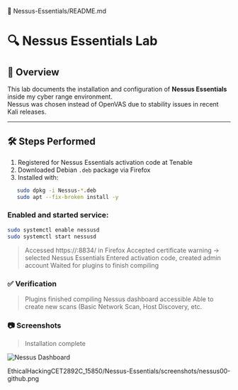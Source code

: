 📂 Nessus-Essentials/README.md
# 🔍 Nessus Essentials Lab

## 📌 Overview
This lab documents the installation and configuration of **Nessus Essentials** inside my cyber range environment.  
Nessus was chosen instead of OpenVAS due to stability issues in recent Kali releases.

---

## 🛠️ Steps Performed
1. Registered for Nessus Essentials activation code at Tenable
2. Downloaded Debian `.deb` package via Firefox
3. Installed with:


```bash
   sudo dpkg -i Nessus-*.deb
   sudo apt --fix-broken install -y
```

### Enabled and started service:

```bash
sudo systemctl enable nessusd
sudo systemctl start nessusd
```

> Accessed https://<ip>:8834/ in Firefox
> Accepted certificate warning → selected Nessus Essentials
> Entered activation code, created admin account
> Waited for plugins to finish compiling


### ✅ Verification

> Plugins finished compiling
> Nessus dashboard accessible
> Able to create new scans (Basic Network Scan, Host Discovery, etc. 


### 📷 Screenshots

> Installation complete

![Nessus Dashboard](./Nessus-Essentials/screenshots/nessus00-github.png)



EthicalHackingCET2892C_15850/Nessus-Essentials/screenshots/nessus00-github.png

